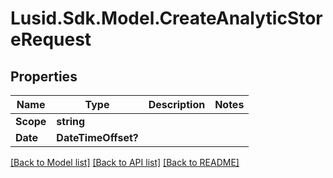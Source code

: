 # Lusid.Sdk.Model.CreateAnalyticStoreRequest
## Properties

Name | Type | Description | Notes
------------ | ------------- | ------------- | -------------
**Scope** | **string** |  | 
**Date** | **DateTimeOffset?** |  | 

[[Back to Model list]](../README.md#documentation-for-models) [[Back to API list]](../README.md#documentation-for-api-endpoints) [[Back to README]](../README.md)

